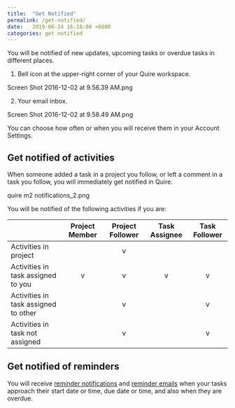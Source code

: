 ```yaml
---
title:  "Get Notified"
permalink: /get-notified/
date:   2019-06-24 16:18:00 +0800
categories: get notified
---
```



You will be notified of new updates, upcoming tasks or overdue tasks in different places.

1. Bell icon at the upper-right corner of your Quire workspace.

Screen Shot 2016-12-02 at 9.56.39 AM.png

2. Your email inbox.

Screen Shot 2016-12-02 at 9.58.49 AM.png

You can choose how often or when you will receive them in your Account Settings.


## Get notified of activities

When someone added a task in a project you follow, or left a comment in a task you follow, you will immediately get notified in Quire.

quire m2 notifications_2.png

You will be notified of the following activities if you are:

|  | Project Member   | Project Follower | Task Assignee | Task Follower |
|:------------- | :-------------: | :--------------: | :--------------: | :--------------: |
| Activities in project | | v | | | 
| Activities in task assigned to you | v | v | v | v |
| Activities in task assigned to other | | v | | v |
| Activities in task not assigned | | v | | v |


## Get notified of reminders


You will receive [reminder notifications](/reminders/) and [reminder emails](/email-notifications/ ) when your tasks approach their start date or time, due date or time, and also when they are overdue.

